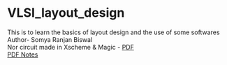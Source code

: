 # VLSI_layout_design
This is to learn the basics of layout design and the use of some softwares 
<br>Author- Somya Ranjan Biswal 
<br>Nor circuit made in Xscheme & Magic - [ PDF](https://drive.google.com/file/d/1MPNZ3yGTIuAfjs-EdFOol69XIoLEgBxi/view?usp=sharing)
<br>[ PDF Notes](https://drive.google.com/file/d/1MPNZ3yGTIuAfjs-EdFOol69XIoLEgBxi/view?usp=sharing)

